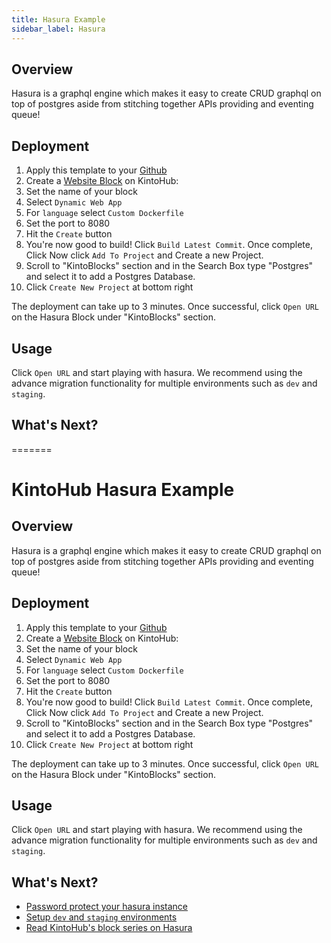 ```yaml
---
title: Hasura Example
sidebar_label: Hasura
---
```


## Overview
Hasura is a graphql engine which makes it easy to create CRUD graphql on top of postgres aside from stitching together APIs providing and eventing queue!

## Deployment

1. Apply this template to your [Github](https://github.com/kintohub/hasura-template/generate)
2. Create a [Website Block](https://beta.kintohub.com) on KintoHub:
3. Set the name of your block
4. Select `Dynamic Web App`
5. For `language` select `Custom Dockerfile`
6. Set the port to 8080
7. Hit the `Create` button
8. You're now good to build! Click `Build Latest Commit`. Once complete, Click  Now click `Add To Project` and Create a new Project.
9. Scroll to "KintoBlocks" section and in the Search Box type "Postgres" and select it to add a Postgres Database.
10. Click `Create New Project` at bottom right

The deployment can take up to 3 minutes. Once successful, click `Open URL` on the Hasura Block under "KintoBlocks" section.

## Usage

Click `Open URL` and start playing with hasura. We recommend using the advance migration functionality for multiple environments such as `dev` and `staging`.

## What's Next?

=======
# KintoHub Hasura Example

## Overview
Hasura is a graphql engine which makes it easy to create CRUD graphql on top of postgres aside from stitching together APIs providing and eventing queue!

## Deployment

1. Apply this template to your [Github](https://github.com/kintohub/hasura-template/generate)
2. Create a [Website Block](https://beta.kintohub.com) on KintoHub:
3. Set the name of your block
4. Select `Dynamic Web App`
5. For `language` select `Custom Dockerfile`
6. Set the port to 8080
7. Hit the `Create` button
8. You're now good to build! Click `Build Latest Commit`. Once complete, Click  Now click `Add To Project` and Create a new Project.
9. Scroll to "KintoBlocks" section and in the Search Box type "Postgres" and select it to add a Postgres Database.
10. Click `Create New Project` at bottom right

The deployment can take up to 3 minutes. Once successful, click `Open URL` on the Hasura Block under "KintoBlocks" section.

## Usage

Click `Open URL` and start playing with hasura. We recommend using the advance migration functionality for multiple environments such as `dev` and `staging`.

## What's Next?

* [Password protect your hasura instance](https://docs.kintohub.com/docs/kintoblocks/websites#basic-auth-for-websites)
* [Setup `dev` and `staging` environments](https://docs.kintohub.com/docs/projects/environments)
* [Read KintoHub's block series on Hasura](https://blog.kintohub.com/from-idea-to-scale-with-hasura-kintohub-part-1-7-bbc97532424a)
